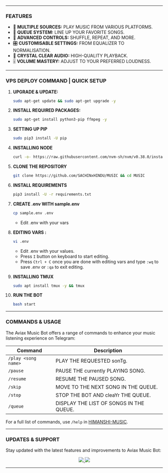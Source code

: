 
---

### FEATURES 

- 🎵 **MULTIPLE SOURCES:** PLAY MUSIC FROM VARIOUS PLATFORMS.
- 📃 **QUEUE SYSTEM:** LINE UP YOUR FAVORITE SONGS.
- 🔀 **ADVANCED CONTROLS:** SHUFFLE, REPEAT, AND MORE.
- 🎛 **CUSTOMISABLE SETTINGS:** FROM EQUALIZER TO NORMALISATION.
- 📢 **CRYSTAL CLEAR AUDIO:** HIGH-QUALITY PLAYBACK.
- 🎚 **VOLUME MASTERY:** ADJUST TO YOUR PREFERRED LOUDNESS.

---

### VPS DEPLOY COMMAND | QUICK SETUP 

1. **UPGRADE & UPDATE:**
   ```bash
   sudo apt-get update && sudo apt-get upgrade -y
   ```

2. **INSTALL REQUIRED PACKAGES:**
   ```bash
   sudo apt-get install python3-pip ffmpeg -y
   ```
3. **SETTING UP PIP**
   ```bash
   sudo pip3 install -U pip
   ```
4. **INSTALLING NODE**
   ```bash
   curl -o- https://raw.githubusercontent.com/nvm-sh/nvm/v0.38.0/install.sh | bash && source ~/.bashrc && nvm install v18
   ```
5. **CLONE THE REPOSITORY**
   ```bash
   git clone https://github.com/SACHINxHINDU/MUSIC && cd MUSIC
   ```
6. **INSTALL REQUIREMENTS**
   ```bash
   pip3 install -U -r requirements.txt
   ```
7. **CREATE .env  WITH sample.env**
   ```bash
   cp sample.env .env
   ```
   - Edit .env with your vars
8. **EDITING VARS :**
   ```bash
   vi .env
   ```
   - Edit .env with your values.
   - Press `I` button on keyboard to start editing.
   - Press `Ctrl + C`  once you are done with editing vars and type `:wq` to save .env or `:qa` to exit editing.
9. **INSTALLING TMUX**
    ```bash
    sudo apt install tmux -y && tmux
    ```
10. **RUN THE BOT**
    ```bash
    bash start
    ```

---

### COMMANDS & USAGE 

The Aviax Music Bot offers a range of commands to enhance your music listening experience on Telegram:

| Command                 | Description                                 |
|-------------------------|---------------------------------------------|
| `/play <song name>`     | PLAY THE REQUESTED sonTg.                    |
| `/pause`                | PAUSE THE currently PLAYING SONG.           |
| `/resume`               | RESUME THE PAUSED SONG.                     |
| `/skip`                 | MOVE TO THE NEXT SONG IN THE QUEUE.         |
| `/stop`                 | STOP THE BOT AND cleaYr THE QUEUE.           |
| `/queue`                | DISPLAY THE LIST OF SONGS IN THE QUEUE.     |

For a full list of commands, use `/help` in [HIMANSHI-MUSIC](https://t.me/himanshi_music_bot).

---

### UPDATES & SUPPORT 

Stay updated with the latest features and improvements to Aviax Music Bot:

<p align="center">
  <a href="https://t.me/+1iBW9rtUxfszMzY1">
    <img src="https://img.shields.io/badge/Join-Support%20Group-blue?style=for-the-badge&logo=telegram">
  </a>
  <a href="https://telegram.me/ALL_SANATANI_BOT">
    <img src="https://img.shields.io/badge/Join-Update%20Channel-blue?style=for-the-badge&logo=telegram">
  </a>
</p>

---
